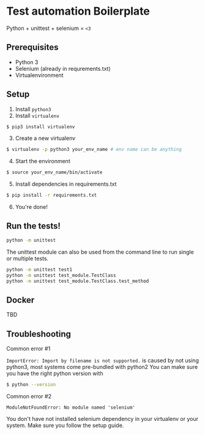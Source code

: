 # Test automation Boilerplate

Python + unittest + selenium = `<3`

## Prerequisites

- Python 3
- Selenium (already in requrements.txt)
- Virtualenvironment

## Setup

1. Install `python3` 
2. Install `virtualenv` 
```bash
$ pip3 install virtualenv
```

3. Create a new virtualenv
```bash
$ virtualenv -p python3 your_env_name # env name can be anything
```

4. Start the environment
```bash
$ source your_env_name/bin/activate
```

5. Install dependencies in requirements.txt
```bash
$ pip install -r requirements.txt
```
6. You're done!

## Run the tests!

```bash
python -m unittest
```

The unittest module can also be used from the command line to run single or multiple tests.

```bash
python -m unittest test1
python -m unittest test_module.TestClass
python -m unittest test_module.TestClass.test_method
```

## Docker

TBD

## Troubleshooting

Common error #1


`ImportError: Import by filename is not supported.`
 is caused by not using python3, most systems come pre-bundled with python2
You can make sure you have the right python version with
```bash
$ python --version
```

Common error #2

`ModuleNotFoundError: No module named 'selenium'`

You don't have not installed selenium dependency in your virtualenv or your system.
Make sure you follow the setup guide.
